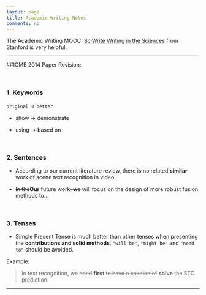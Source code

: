 ```yaml
---
layout: page
title: Academic Writing Notes
comments: no
---
```


The Academic Writing MOOC: [SciWrite Writing in the Sciences](https://class.stanford.edu/courses/Medicine/SciWrite/Fall2013/info) from Stanford is very helpful.

----------

##ICME 2014 Paper Revision:

<br>

### 1. Keywords

`original` -> `better`

- show -> demonstrate

- using -> based on

<br>

### 2. Sentences

- According to our ~~current~~ literature review, there is no ~~related~~ **similar** work of scene text recognition in video.

- ~~In the~~**Our** future work~~, we~~ will focus on the design of more robust fusion methods to...

<br>

### 3. Tenses

- Simple Present Tense is much better than other tenses when presenting the **contributions and solid methods**. `"will be"`, `"might be"` and `"need to"` should be avoided.

Example:
> In text recognition, we ~~need~~ **first** ~~to have a solution of~~ **solve** the STC prediction.

----------
